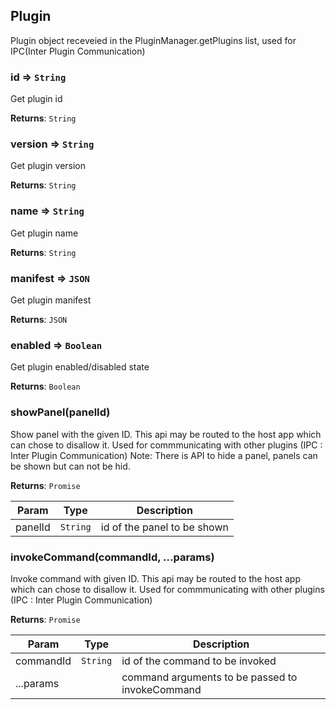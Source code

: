 
<a name="plugin" id="plugin"></a>

## Plugin
Plugin object receveied in the PluginManager.getPlugins list,used for IPC(Inter Plugin Communication)



<a name="plugin-id" id="plugin-id"></a>

### id ⇒ `String`
Get plugin id

**Returns**: `String`  


<a name="plugin-version" id="plugin-version"></a>

### version ⇒ `String`
Get plugin version

**Returns**: `String`  


<a name="plugin-name" id="plugin-name"></a>

### name ⇒ `String`
Get plugin name

**Returns**: `String`  


<a name="plugin-manifest" id="plugin-manifest"></a>

### manifest ⇒ `JSON`
Get plugin manifest

**Returns**: `JSON`  


<a name="plugin-enabled" id="plugin-enabled"></a>

### enabled ⇒ `Boolean`
Get plugin enabled/disabled state

**Returns**: `Boolean`  


<a name="plugin-showpanel" id="plugin-showpanel"></a>

### showPanel(panelId)
Show panel with the given ID. This api may be routed to the host app which can chose to disallow it.Used for commmunicating with other plugins (IPC : Inter Plugin Communication)Note: There is API to hide a panel, panels can be shown but can not be hid.

**Returns**: `Promise`  

| Param | Type | Description |
| --- | --- | --- |
| panelId | `String` | id of the panel to be shown |



<a name="plugin-invokecommand" id="plugin-invokecommand"></a>

### invokeCommand(commandId, ...params)
Invoke command with given ID. This api may be routed to the host app which can chose to disallow it.Used for commmunicating with other plugins (IPC : Inter Plugin Communication)

**Returns**: `Promise`  

| Param | Type | Description |
| --- | --- | --- |
| commandId | `String` | id of the command to be invoked |
| ...params |  | command arguments to be passed to invokeCommand |


  